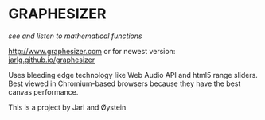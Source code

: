 GRAPHESIZER
==============
*see and listen to mathematical functions*

http://www.graphesizer.com
or for newest version: [jarlg.github.io/graphesizer](http://jarlg.github.io/graphesizer)

Uses bleeding edge technology like Web Audio API and html5 range sliders.
Best viewed in Chromium-based browsers because they have the best canvas performance.


This is a project by Jarl and Øystein
